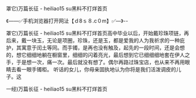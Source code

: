 罩它)万篇长征 - heiliao15 su黑料不打烊首页

《——✅手机浏览器打开网沚【ｄ8ｓ８.c０m】✅—》--

罩它)万篇长征 - heiliao15 su黑料不打烊首页高中毕业以后，开始戴珍珠项链，再后来，戴一块玉，无论是项圈，珍珠，还是玉，都是爱我的人为我祈求的一种庇护，其寓意于闰土等同。而手镯，是再也没有触及，起先的一段时间，还是会想的，想它细细地躺在橱窗里，细细的闪着亮光，最后想到它已细细细地套在伊人之手，于是想一次，痛一次。最后就没有想了。偶尔再路过珠宝店，也从来不再用眼睛去看一眼手镯柜。
听话的女儿，你母亲固执地认为你将是我们活泼调皮的儿子。这





一经)万篇长征 - heiliao15 su黑料不打烊首页
